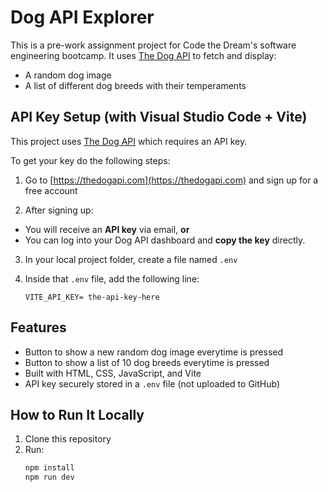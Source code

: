 # Dog API Explorer

This is a pre-work assignment project for Code the Dream's software engineering bootcamp. It uses [The Dog API](https://thedogapi.com/) to fetch and display:
- A random dog image
- A list of different dog breeds with their temperaments

## API Key Setup (with Visual Studio Code + Vite)

This project uses [The Dog API](https://thedogapi.com/) which requires an API key.

To get your key do the following steps:
1. Go to [https://thedogapi.com](https://thedogapi.com) and sign up for a free account

2. After signing up: 
  - You will receive an **API key** via email, 
  **or**
  - You can log into your Dog API dashboard and **copy the key** directly.

3. In your local project folder, create a file named `.env`

4. Inside that `.env` file, add the following line:
   ```env
   VITE_API_KEY= the-api-key-here

## Features
- Button to show a new random dog image everytime is pressed
- Button to show a list of 10 dog breeds everytime is pressed
- Built with HTML, CSS, JavaScript, and Vite
- API key securely stored in a `.env` file (not uploaded to GitHub)

## How to Run It Locally
1. Clone this repository  
2. Run:
   ```bash
   npm install
   npm run dev
